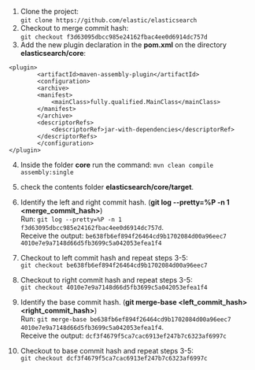 1. Clone the project:  
   `git clone https://github.com/elastic/elasticsearch`
2. Checkout to merge commit hash:  
   `git checkout f3d63095dbcc985e24162fbac4ee0d6914dc757d`
3. Add the new plugin declaration in the **pom.xml** on the directory **elasticsearch/core**:

```
<plugin>
        <artifactId>maven-assembly-plugin</artifactId> 
        <configuration> 
        <archive> 
        <manifest> 
            <mainClass>fully.qualified.MainClass</mainClass> 
        </manifest> 
        </archive> 
        <descriptorRefs> 
            <descriptorRef>jar-with-dependencies</descriptorRef> 
        </descriptorRefs> 
        </configuration> 
</plugin>
```

4. Inside the folder **core** run the command:
   `mvn clean compile assembly:single`

5. check the contents folder **elasticsearch/core/target**.
6. Identify the left and right commit hash. (**git log --pretty=%P -n 1 <merge_commit_hash>**)  
   Run: `git log --pretty=%P -n 1 f3d63095dbcc985e24162fbac4ee0d6914dc757d`.  
   Receive the output: `be638fb6ef894f26464cd9b1702084d00a96eec7 4010e7e9a7148d66d5fb3699c5a042053efea1f4`
7. Checkout to left commit hash and repeat steps 3-5:  
   `git checkout be638fb6ef894f26464cd9b1702084d00a96eec7`
8. Checkout to right commit hash and repeat steps 3-5:  
   `git checkout 4010e7e9a7148d66d5fb3699c5a042053efea1f4`
9. Identify the base commit hash. (**git merge-base <left_commit_hash> <right_commit_hash>**)  
   Run: `git merge-base be638fb6ef894f26464cd9b1702084d00a96eec7 4010e7e9a7148d66d5fb3699c5a042053efea1f4`.  
   Receive the output: `dcf3f4679f5ca7cac6913ef247b7c6323af6997c`
10. Checkout to base commit hash and repeat steps 3-5:  
    `git checkout dcf3f4679f5ca7cac6913ef247b7c6323af6997c`
